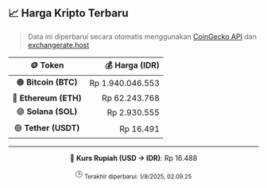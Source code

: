

<!-- HARGA_KRIPTO -->
## 📈 Harga Kripto Terbaru

> Data ini diperbarui secara otomatis menggunakan [CoinGecko API](https://www.coingecko.com/) dan [exchangerate.host](https://exchangerate.host/)

<div align="center">

| 🪙 Token | 💰 Harga (IDR) |
|:------:|---------------:|
| 🟠 **Bitcoin (BTC)**   | Rp 1.940.046.553 |
| 🔵 **Ethereum (ETH)**  | Rp 62.243.768 |
| 🟣 **Solana (SOL)**    | Rp 2.930.555 |
| 🟢 **Tether (USDT)**   | Rp 16.491 |

---

💱 **Kurs Rupiah (USD → IDR)**: Rp 16.488

🕒 <sub>Terakhir diperbarui: 1/8/2025, 02.09.25</sub>

</div>
<!-- /HARGA_KRIPTO -->